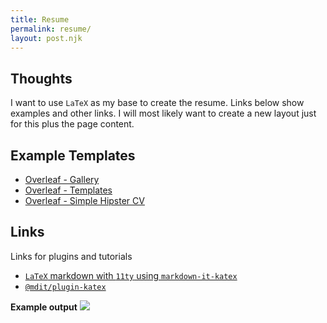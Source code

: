 ```yaml
---
title: Resume
permalink: resume/
layout: post.njk
---
```


## Thoughts
I want to use `LaTeX` as my base to create the resume. Links below show examples and other links. I will most likely want to create a new layout just for this plus the page content.

## Example Templates
- [Overleaf - Gallery](https://www.overleaf.com/gallery/tagged/cv)
- [Overleaf - Templates](https://www.overleaf.com/latex/templates/tagged/cv/page/2)
- [Overleaf - Simple Hipster CV](https://www.overleaf.com/latex/templates/simple-hipster-cv/cnpkkjdkyhhw)

## Links
Links for plugins and tutorials
- [`LaTeX` markdown with `11ty` using `markdown-it-katex`](https://moosyu.nekoweb.org/pages/guides/markdown-it-katex/)
- [`@mdit/plugin-katex`](https://mdit-plugins.github.io/katex.html)

**Example output**
![](/public/example.jpg)
